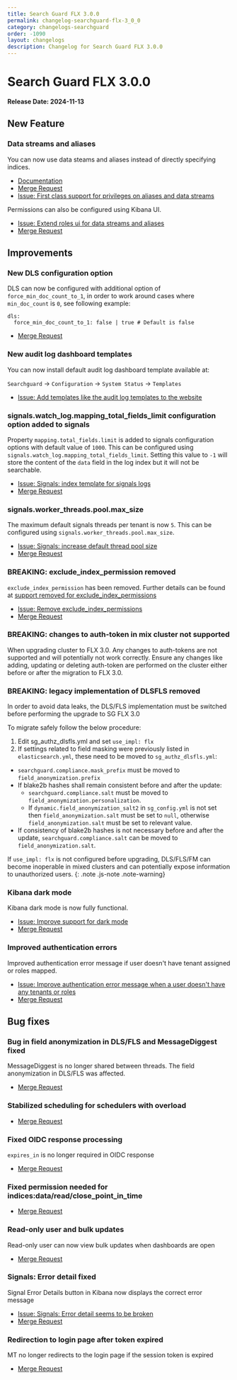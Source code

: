 ```yaml
---
title: Search Guard FLX 3.0.0
permalink: changelog-searchguard-flx-3_0_0
category: changelogs-searchguard
order: -1090
layout: changelogs
description: Changelog for Search Guard FLX 3.0.0
---
```


<!--- Copyright 2024 floragunn GmbH -->

# Search Guard FLX 3.0.0

**Release Date: 2024-11-13**

## New Feature

### Data streams and aliases

You can now use data steams and aliases instead of directly specifying indices. 

* [Documentation](../_docs_roles_permissions/configuration_roles_permissions.md#alias-and-data-stream-level-permissions)
* [Merge Request](https://git.floragunn.com/search-guard/search-guard-suite-enterprise/-/merge_requests/879)
* [Issue: First class support for privileges on aliases and data streams](https://git.floragunn.com/search-guard/search-guard-suite-enterprise/-/issues/273)

Permissions can also be configured using Kibana UI.

* [Issue: Extend roles ui for data streams and aliases](https://git.floragunn.com/search-guard/search-guard-kibana-plugin/-/issues/493)
* [Merge Request](https://git.floragunn.com/search-guard/search-guard-kibana-plugin/-/merge_requests/993)


## Improvements

### New DLS configuration option

DLS can now be configured with additional option of `force_min_doc_count_to_1`, in order to work around cases where `min_doc_count` is `0`, see following example:

```
dls:
  force_min_doc_count_to_1: false | true # Default is false
```

* [Merge Request](https://git.floragunn.com/search-guard/search-guard-suite-enterprise/-/merge_requests/827)

### New audit log dashboard templates

You can now install default audit log dashboard template available at:

`Searchguard` -> `Configuration` -> `System Status` -> `Templates`

* [Issue: Add templates like the audit log templates to the website](https://git.floragunn.com/search-guard/search-guard-kibana-plugin/-/issues/499)

### signals.watch_log.mapping_total_fields_limit configuration option added to signals

Property `mapping.total_fields.limit` is added to signals configuration options with default value of `1000`. This can be configured using `signals.watch_log.mapping_total_fields_limit`.
Setting this value to `-1` will store the content of the `data` field in the log index but it will not be searchable.

* [Issue: Signals: index template for signals logs](https://git.floragunn.com/search-guard/search-guard-suite-enterprise/-/issues/366)
* [Merge Request](https://git.floragunn.com/search-guard/search-guard-suite-enterprise/-/merge_requests/967)

### signals.worker_threads.pool.max_size

The maximum default signals threads per tenant is now `5`. This can be configured using `signals.worker_threads.pool.max_size`.

* [Issue: Signals: increase default thread pool size](https://git.floragunn.com/search-guard/search-guard-suite-enterprise/-/issues/365)
* [Merge Request](https://git.floragunn.com/search-guard/search-guard-suite-enterprise/-/merge_requests/968)

### BREAKING: exclude_index_permission removed

`exclude_index_permission` has been removed. Further details can be found at [support removed for exclude_index_permissions](../_docs_roles_permissions/configuration_roles_permissions.md#support-removed-for-exclude_index_permissions)

* [Issue: Remove exclude_index_permissions](https://git.floragunn.com/search-guard/search-guard-suite-enterprise/-/issues/359)
* [Merge Request](https://git.floragunn.com/search-guard/search-guard-suite-enterprise/-/merge_requests/928)

### BREAKING: changes to auth-token in mix cluster not supported

When upgrading cluster to FLX 3.0. Any changes to auth-tokens are not supported and will potentially not work correctly. Ensure any changes like adding, updating or deleting auth-token are performed on the cluster either before or after the migration to FLX 3.0.

### BREAKING: legacy implementation of DLSFLS removed

In order to avoid data leaks, the DLS/FLS implementation must be switched before performing the upgrade to SG FLX 3.0

To migrate safely follow the below procedure:

  1. Edit sg_authz_dlsfls.yml and set `use_impl: flx`
  2. If settings related to field masking were previously listed in `elasticsearch.yml`, these need to be moved to `sg_authz_dlsfls.yml`:
  - `searchguard.compliance.mask_prefix` must be moved to `field_anonymization.prefix`
  - If blake2b hashes shall remain consistent before and after the update:
    - `searchguard.compliance.salt` must be moved to `field_anonymization.personalization`.
    - If `dynamic.field_anonymization_salt2` in `sg_config.yml` is not set then `field_anonymization.salt` must be set to `null`, otherwise `field_anonymization.salt` must be set to relevant value.
  - If consistency of blake2b hashes is not necessary before and after the update, `searchguard.compliance.salt` can be moved to `field_anonymization.salt`.

If `use_impl: flx` is not configured before upgrading, DLS/FLS/FM can become inoperable in mixed clusters and can potentially expose information to unauthorized users.
{: .note .js-note .note-warning}

### Kibana dark mode 

Kibana dark mode is now fully functional.

* [Issue: Improve support for dark mode](https://git.floragunn.com/search-guard/search-guard-kibana-plugin/-/issues/496)
* [Merge Request](https://git.floragunn.com/search-guard/search-guard-kibana-plugin/-/merge_requests/1005)

### Improved authentication errors

Improved authentication error message if user doesn't have tenant assigned or roles mapped.

* [Issue: Improve authentication error message when a user doesn't have any tenants or roles](https://git.floragunn.com/search-guard/search-guard-kibana-plugin/-/issues/480)
* [Merge Request](https://git.floragunn.com/search-guard/search-guard-kibana-plugin/-/merge_requests/1005)

## Bug fixes

### Bug in field anonymization in DLS/FLS and MessageDiggest fixed

MessageDiggest is no longer shared between threads. The field anonymization in DLS/FLS was affected.

* [Merge Request](https://git.floragunn.com/search-guard/search-guard-suite-enterprise/-/merge_requests/988)

### Stabilized scheduling for schedulers with overload

* [Merge Request](https://git.floragunn.com/search-guard/search-guard-suite-enterprise/-/merge_requests/1013)

### Fixed OIDC response processing

`expires_in` is no longer required in OIDC response

* [Merge Request](https://git.floragunn.com/search-guard/search-guard-suite-enterprise/-/merge_requests/993)

### Fixed permission needed for indices:data/read/close_point_in_time

* [Merge Request](https://git.floragunn.com/search-guard/search-guard-suite-enterprise/-/merge_requests/1027)

### Read-only user and bulk updates

Read-only user can now view bulk updates when dashboards are open

* [Merge Request](https://git.floragunn.com/search-guard/search-guard-suite-enterprise/-/merge_requests/825)

### Signals: Error detail fixed

Signal Error Details button in Kibana now displays the correct error message

* [Issue: Signals: Error detail seems to be broken](https://git.floragunn.com/search-guard/search-guard-kibana-plugin/-/issues/487)
* [Merge Request](https://git.floragunn.com/search-guard/search-guard-kibana-plugin/-/merge_requests/1012)

### Redirection to login page after token expired

MT no longer redirects to the login page if the session token is expired

* [Merge Request](https://git.floragunn.com/search-guard/search-guard-kibana-plugin/-/merge_requests/1011)